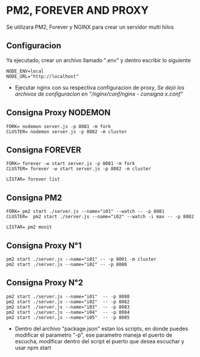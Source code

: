 # PM2, FOREVER AND PROXY

Se utilizara PM2, Forever y NGINX para crear un servidor multi hilos

## Configuracion

Ya ejecutado, crear un archivo llamado ".env" y dentro escribir lo siguiente

```
NODE_ENV=local
NODE_URL="http://localhost"
```

- Ejecutar nginx con su respectiva configuracion de proxy, *Se dejó los archivos de configuracion en "/nginx/conf/nginx - consigna x.conf"*


## Consigna Proxy NODEMON

```
FORK= nodemon server.js -p 8081 -m fork
CLUSTER= nodemon server.js -p 8082 -m cluster
```

## Consigna FOREVER

```
FORK= forever -w start server.js -p 8081 -m fork
CLUSTER= forever -w start server.js -p 8082 -m cluster

LISTAR= forever list
```

## Consigna PM2

```
FORK= pm2 start ./server.js --name="i01" --watch -- -p 8081
CLUSTER=  pm2 start ./server.js --name="i02" --watch -i max -- -p 8082

LISTAR= pm2 monit
```

## Consigna Proxy N°1

```
pm2 start ./server.js --name="i01" -- -p 8081 -m cluster
pm2 start ./server.js --name="i02" -- -p 8080
```

## Consigna Proxy N°2

```
pm2 start ./server.js --name="i01"  -- -p 8080
pm2 start ./server.js --name="i02"  -- -p 8082
pm2 start ./server.js --name="i03"  -- -p 8083
pm2 start ./server.js --name="i04"  -- -p 8084
pm2 start ./server.js --name="i05"  -- -p 8085
```

- Dentro del archivo "package.json" estan los scripts, en donde puedes modificar el parametro "-p", ese parametro maneja el puerto de escucha, modificar dentro del script el puerto que desea escuchar y usar npm start



